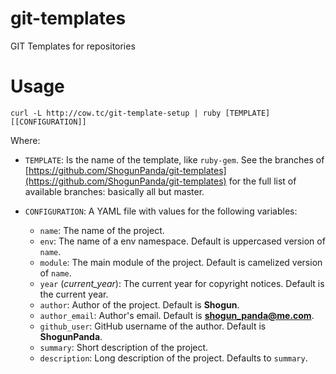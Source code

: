 # git-templates

GIT Templates for repositories

# Usage

`curl -L http://cow.tc/git-template-setup | ruby [TEMPLATE] [[CONFIGURATION]]`

Where:

* `TEMPLATE`: Is the name of the template, like `ruby-gem`. See the branches of [https://github.com/ShogunPanda/git-templates](https://github.com/ShogunPanda/git-templates) for the full list of available branches: basically all but master.

* `CONFIGURATION`: A YAML file with values for the following variables:  
  * `name`: The name of the project.
  * `env`: The name of a env namespace. Default is uppercased version of `name`.
  * `module`: The main module of the project. Default is camelized version of `name`.
  * `year` (*current_year*): The current year for copyright notices. Default is the current year.
  * `author`: Author of the project. Default is **Shogun**.
  * `author_email`: Author's email. Default is **shogun_panda@me.com**.
  * `github_user`: GitHub username of the author. Default is **ShogunPanda**.
  * `summary`: Short description of the project.
  * `description`: Long description of the project. Defaults to `summary`.

